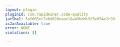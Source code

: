 ```yaml
---
layout: plugin
pluginId: com.rapidminer.code-quality
jarSha1: 5af605ec7ebd020eaae18a49bddc925e054e2c99
isJarAvailable: true
error: NONE
violations: []

---
```

